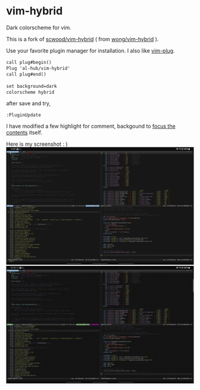 # vim-hybrid

Dark colorscheme for vim.

This is a fork of [scwood/vim-hybrid](https://github.com/scwood/vim-hybrid) ( from [wong/vim-hybrid](https://github.com/w0ng/vim-hybrid) ).

Use your favorite plugin manager for installation. I also like [vim-plug](https://github.com/junegunn/vim-plug).

```VimL
call plug#begin()
Plug 'al-hub/vim-hybrid'
call plug#end()

set background=dark
colorscheme hybrid
```

after save and try, 
```
:PluginUpdate
```


I have modified a few highlight for comment, backgound to [focus the contents](https://github.com/al-hub/vim-hybrid/commit/1b41c12d4a657f7d3da559e3a3459fc14c356cda) itself.

Here is my screenshot : )
![vimscreenshot](https://raw.githubusercontent.com/al-hub/data/main/img/vim-scheme-hybrid.jpg)
![vimscreenshot-gif](https://raw.githubusercontent.com/al-hub/data/main/img/vim-scheme-hybrid.gif)
